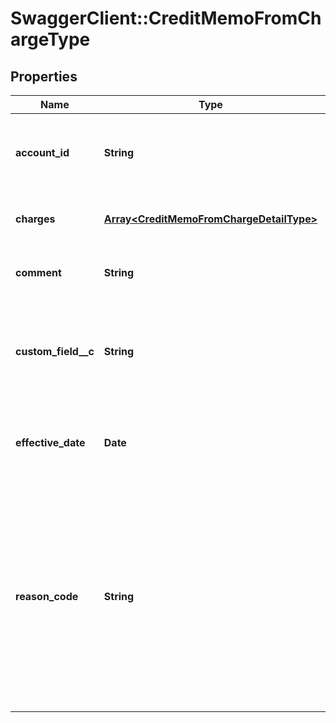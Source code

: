 # SwaggerClient::CreditMemoFromChargeType

## Properties
Name | Type | Description | Notes
------------ | ------------- | ------------- | -------------
**account_id** | **String** | The ID of the account associated with the credit memo.  | 
**charges** | [**Array&lt;CreditMemoFromChargeDetailType&gt;**](CreditMemoFromChargeDetailType.md) | Container for product rate plan charges.  | [optional] 
**comment** | **String** | Comments about the credit memo.  | [optional] 
**custom_field__c** | **String** | Any custom fields defined for this object. The custom field name is case-sensitive.  | [optional] 
**effective_date** | **Date** | The date when the credit memo takes effect.  | [optional] 
**reason_code** | **String** | A code identifying the reason for the transaction. The value must be an existing reason code or empty. If you do not specify a value, Zuora uses the default reason code.  | [optional] 


